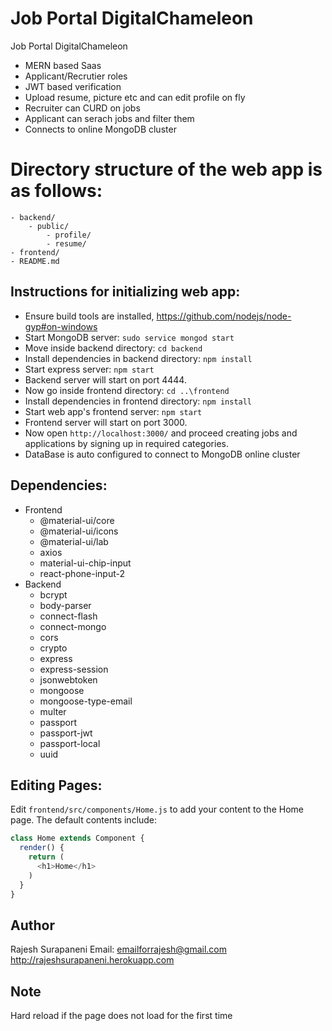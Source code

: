 # Job Portal DigitalChameleon

Job Portal DigitalChameleon
- MERN based Saas 
- Applicant/Recrutier roles
- JWT based verification
- Upload resume, picture etc and can edit profile on fly
- Recruiter can CURD on jobs
- Applicant can serach jobs and filter them
- Connects to online MongoDB cluster


# Directory structure of the web app is as follows:

```
- backend/
    - public/
        - profile/
        - resume/
- frontend/
- README.md
```

## Instructions for initializing web app:

- Ensure build tools are installed, https://github.com/nodejs/node-gyp#on-windows 
- Start MongoDB server: `sudo service mongod start`
- Move inside backend directory: `cd backend`
- Install dependencies in backend directory: `npm install`
- Start express server: `npm start`
- Backend server will start on port 4444.
- Now go inside frontend directory: `cd ..\frontend`
- Install dependencies in frontend directory: `npm install`
- Start web app's frontend server: `npm start`
- Frontend server will start on port 3000.
- Now open `http://localhost:3000/` and proceed creating jobs and applications by signing up in required categories.
- DataBase is auto configured to connect to MongoDB online cluster

## Dependencies:

- Frontend
  - @material-ui/core
  - @material-ui/icons
  - @material-ui/lab
  - axios
  - material-ui-chip-input
  - react-phone-input-2
- Backend
  - bcrypt
  - body-parser
  - connect-flash
  - connect-mongo
  - cors
  - crypto
  - express
  - express-session
  - jsonwebtoken
  - mongoose
  - mongoose-type-email
  - multer
  - passport
  - passport-jwt
  - passport-local
  - uuid

## Editing Pages:

Edit `frontend/src/components/Home.js` to add your content to the Home page. The default contents include:

```js
class Home extends Component {
  render() {
    return (
      <h1>Home</h1>
    )
  }
}
```

## Author
Rajesh Surapaneni
Email: emailforrajesh@gmail.com
http://rajeshsurapaneni.herokuapp.com

## Note
Hard reload if the page does not load for the first time
